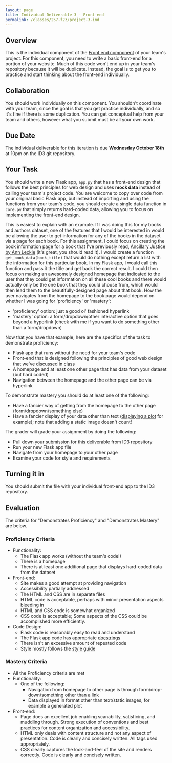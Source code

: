 ```yaml
---
layout: page
title: Individual Deliverable 3 - Front-end
permalink: /classes/257-f23/project-3-ind
---
```


## Overview

This is the individual component of the [Front end component](project-3-front-end) of your team's project.
For this component, you need to write a basic front-end for a portion of your website.
Much of this code won't end up in your team's repository because it will be duplicate. 
Instead, the goal is to get you to practice and start thinking about the front-end individually.

## Collaboration

You should work individually on this component.
You shouldn't coordinate with your team, since the goal is that you get practice individually, and so it's fine if there is some duplication.
You can get conceptual help from your team and others, however what you submit must be all your own work.

## Due Date

The individual deliverable for this iteration is due **Wednesday October 18th** at 10pm on the ID3 git repository.

## Your Task

You should write a new Flask app, `app.py` that has a front-end design that follows the best principles for web design and uses **mock data** instead of calling your team's project code. You are welcome to copy over code from your original basic Flask app, but instead of importing and using the functions from your team's code, you should create a single data function in `core.py` that simply returns hard-coded data, allowing you to focus on implementing the front-end design.

This is easiest to explain with an example.
If I was doing this for my books and authors dataset, one of the features that I would be interested in would be allowing the user to get information for any of the books in the dataset via a page for each book. For this assignment, I could focus on creating the book information page for a book that I've previously read, [Ancillary Justice by Ann Leckie](https://en.wikipedia.org/wiki/Ancillary_Justice) (it's great, you should read it).
I would create a function `get_book_data(book_title)` that would do nothing except return a list with the information for this particular book.
In my Flask app, I would call this function and pass it the title and get back the correct result.
I could then focus on making an awesomely designed homepage that indicated to the user that they could get information on all these cool books and there would actually only be the one book that they could choose from, which would then lead them to the beautifully-designed page about that book.
How the user navigates from the homepage to the book page would depend on whether I was going for 'proficiency' or 'mastery':
* 'proficiency' option: just a good ol' fashioned hyperlink
* 'mastery' option: a form/dropdown/other interactive option that goes beyond a hyperlink (check with me if you want to do something other than a form/dropdown)

Now that you have that example, here are the specifics of the task to demonstrate proficiency:
* Flask app that runs without the need for your team's code
* Front-end that is designed following the principles of good web design that we've discussed in class
* A homepage and at least one other page that has data from your dataset (but hard coded)
* Navigation between the homepage and the other page can be via hyperlink 

To demonstrate mastery you should do at least one of the following:
* Have a fancier way of getting from the homepage to the other page (form/dropdown/something else)
* Have a fancier display of your data other than text ([displaying a plot](https://towardsdatascience.com/how-to-easily-show-your-matplotlib-plots-and-pandas-dataframes-dynamically-on-your-website-a9613eff7ae3) for example); note that adding a static image doesn't count!

The grader will grade your assignment by doing the following:
* Pull down your submission for this deliverable from ID3 repository
* Run your new Flask app file
* Navigate from your homepage to your other page
* Examine your code for style and requirements

## Turning it in

You should submit the file with your individual front-end app to the ID3 repository.

## Evaluation

The criteria for "Demonstrates Proficiency" and "Demonstrates Mastery" are below.

### Proficiency Criteria
* Functionality:
  * The Flask app works (without the team's code!)
  * There is a homepage
  * There is at least one additional page that displays hard-coded data from the dataset
* Front-end:
  * Site makes a good attempt at providing navigation 
  * Accessibility partially addressed
  * The HTML and CSS are in separate files
  * HTML code is acceptable, perhaps with minor presentation aspects bleeding in
  * HTML and CSS code is somewhat organized
  * CSS code is acceptable; Some aspects of the CSS could be accomplished more efficiently.
* Code Design:
  * Flask code is reasonably easy to read and understand
  * The Flask app code has appropriate [docstrings](https://peps.python.org/pep-0257/) 
  * There isn't an excessive amount of repeated code
  * Style mostly follows the [style guide](https://peps.python.org/pep-0008/)

### Mastery Criteria
* All the Proficiency criteria are met
* Functionality:
  * One of the following:
    * Navigation from homepage to other page is through form/drop-down/something other than a link
    * Data displayed in format other than text/static images, for example a generated plot
* Front-end:
  * Page does an excellent job enabling scanability, satisficing, and muddling through. Strong execution of conventions and best practices for content organization and accessibility.
  * HTML only deals with content structure and not any aspect of presentation. Code is clearly and concisely written. All tags used appropriately.
  * CSS clearly captures the look-and-feel of the site and renders correctly. Code is clearly and concisely written.
